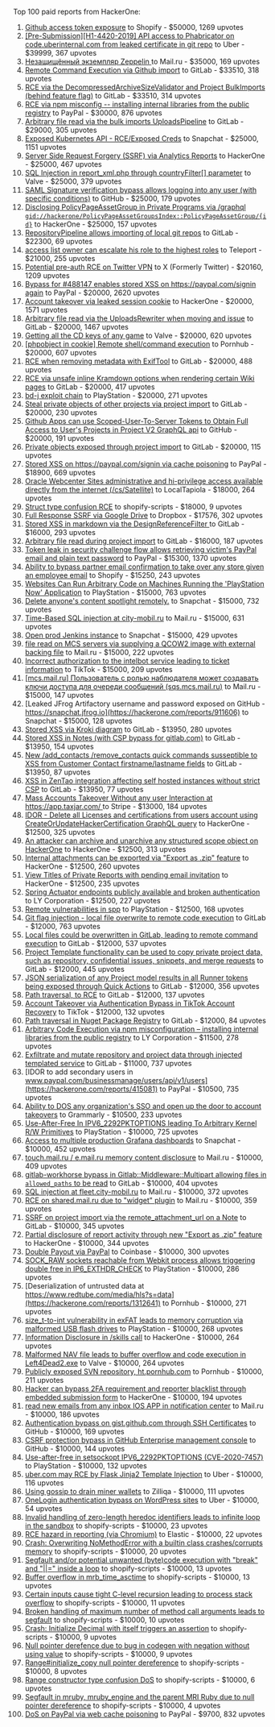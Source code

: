 Top 100 paid reports from HackerOne:

1. [Github access token exposure](https://hackerone.com/reports/1087489) to Shopify - $50000, 1269 upvotes
2. [[Pre-Submission][H1-4420-2019] API access to Phabricator on code.uberinternal.com from leaked certificate in git repo](https://hackerone.com/reports/591813) to Uber - $39999, 367 upvotes
3. [Незащищённый экземпляр Zeppelin ](https://hackerone.com/reports/992564) to Mail.ru - $35000, 169 upvotes
4. [Remote Command Execution via Github import](https://hackerone.com/reports/1679624) to GitLab - $33510, 318 upvotes
5. [RCE via the DecompressedArchiveSizeValidator and Project BulkImports (behind feature flag)](https://hackerone.com/reports/1609965) to GitLab - $33510, 314 upvotes
6. [RCE via npm misconfig -- installing internal libraries from the public registry](https://hackerone.com/reports/925585) to PayPal - $30000, 876 upvotes
7. [Arbitrary file read  via the bulk imports UploadsPipeline](https://hackerone.com/reports/1439593) to GitLab - $29000, 305 upvotes
8. [Exposed Kubernetes API - RCE/Exposed Creds](https://hackerone.com/reports/455645) to Snapchat - $25000, 1151 upvotes
9. [Server Side Request Forgery (SSRF) via Analytics Reports](https://hackerone.com/reports/2262382) to HackerOne - $25000, 467 upvotes
10. [SQL Injection in report_xml.php through countryFilter[] parameter](https://hackerone.com/reports/383127) to Valve - $25000, 379 upvotes
11. [SAML Signature verification bypass allows logging into any user (with specific conditions)](https://hackerone.com/reports/2579939) to GitHub - $25000, 179 upvotes
12. [Disclosing  PolicyPageAssetGroup in Private Programs via /graphql `gid://hackerone/PolicyPageAssetGroupsIndex::PolicyPageAssetGroup/{id}`](https://hackerone.com/reports/1618347) to HackerOne - $25000, 157 upvotes
13. [RepositoryPipeline allows importing of local git repos](https://hackerone.com/reports/1685822) to GitLab - $22300, 69 upvotes
14. [access list owner can escalate his role to the highest roles](https://hackerone.com/reports/2281075) to Teleport - $21000, 255 upvotes
15. [Potential pre-auth RCE on Twitter VPN](https://hackerone.com/reports/591295) to X (Formerly Twitter) - $20160, 1209 upvotes
16. [Bypass for #488147 enables stored XSS on https://paypal.com/signin again](https://hackerone.com/reports/510152) to PayPal - $20000, 2620 upvotes
17. [Account takeover via leaked session cookie](https://hackerone.com/reports/745324) to HackerOne - $20000, 1571 upvotes
18. [Arbitrary file read via the UploadsRewriter when moving and issue](https://hackerone.com/reports/827052) to GitLab - $20000, 1467 upvotes
19. [Getting all the CD keys of any game](https://hackerone.com/reports/391217) to Valve - $20000, 620 upvotes
20. [[phpobject in cookie] Remote shell/command execution](https://hackerone.com/reports/141956) to Pornhub - $20000, 607 upvotes
21. [RCE when removing metadata with ExifTool](https://hackerone.com/reports/1154542) to GitLab - $20000, 488 upvotes
22. [RCE via unsafe inline Kramdown options when rendering certain Wiki pages](https://hackerone.com/reports/1125425) to GitLab - $20000, 417 upvotes
23. [bd-j exploit chain](https://hackerone.com/reports/1379975) to PlayStation - $20000, 271 upvotes
24. [Steal private objects of other projects via project import](https://hackerone.com/reports/743953) to GitLab - $20000, 230 upvotes
25. [Github Apps can use Scoped-User-To-Server Tokens to Obtain Full Access to User's Projects in Project V2 GraphQL api](https://hackerone.com/reports/1711938) to GitHub - $20000, 191 upvotes
26. [Private objects exposed through project import](https://hackerone.com/reports/767770) to GitLab - $20000, 115 upvotes
27. [Stored XSS on https://paypal.com/signin via cache poisoning](https://hackerone.com/reports/488147) to PayPal - $18900, 669 upvotes
28. [Oracle Webcenter Sites administrative and hi-privilege access available directly from the internet (/cs/Satellite)](https://hackerone.com/reports/170532) to LocalTapiola - $18000, 264 upvotes
29. [Struct type confusion RCE](https://hackerone.com/reports/181879) to shopify-scripts - $18000, 9 upvotes
30. [Full Response SSRF via Google Drive](https://hackerone.com/reports/1406938) to Dropbox - $17576, 302 upvotes
31. [Stored XSS in markdown via the DesignReferenceFilter ](https://hackerone.com/reports/1212067) to GitLab - $16000, 293 upvotes
32. [Arbitrary file read during project import](https://hackerone.com/reports/1132378) to GitLab - $16000, 187 upvotes
33. [Token leak in security challenge flow allows retrieving victim's PayPal email and plain text password](https://hackerone.com/reports/739737) to PayPal - $15300, 1370 upvotes
34. [Ability to bypass partner email confirmation to take over any store given an employee email](https://hackerone.com/reports/300305) to Shopify - $15250, 243 upvotes
35. [Websites Can Run Arbitrary Code on Machines Running the 'PlayStation Now' Application](https://hackerone.com/reports/873614) to PlayStation - $15000, 763 upvotes
36. [Delete anyone's content spotlight remotely.](https://hackerone.com/reports/1819832) to Snapchat - $15000, 732 upvotes
37. [Time-Based SQL injection at city-mobil.ru](https://hackerone.com/reports/868436) to Mail.ru - $15000, 631 upvotes
38. [Open prod Jenkins instance](https://hackerone.com/reports/231460) to Snapchat - $15000, 429 upvotes
39. [file read on MCS servers via supplying a QCOW2 image with external backing file](https://hackerone.com/reports/1024899) to Mail.ru - $15000, 222 upvotes
40. [Incorrect authorization to the intelbot service leading to ticket information](https://hackerone.com/reports/1328546) to TikTok - $15000, 209 upvotes
41. [[mcs.mail.ru] Пользователь с ролью наблюдателя может создавать ключи доступа для очереди сообщений (sqs.mcs.mail.ru)](https://hackerone.com/reports/1177451) to Mail.ru - $15000, 147 upvotes
42. [Leaked JFrog Artifactory  username and password exposed on GitHub - https://snapchat.jfrog.io](https://hackerone.com/reports/911606) to Snapchat - $15000, 128 upvotes
43. [Stored XSS via Kroki diagram](https://hackerone.com/reports/1731349) to GitLab - $13950, 280 upvotes
44. [Stored XSS in Notes (with CSP bypass for gitlab.com)](https://hackerone.com/reports/1481207) to GitLab - $13950, 154 upvotes
45. [New /add_contacts /remove_contacts quick commands susseptible to XSS from Customer Contact firstname/lastname fields](https://hackerone.com/reports/1578400) to GitLab - $13950, 87 upvotes
46. [XSS in ZenTao integration affecting self hosted instances without strict CSP](https://hackerone.com/reports/1542510) to GitLab - $13950, 77 upvotes
47. [Mass Accounts Takeover Without any user Interaction  at https://app.taxjar.com/ ](https://hackerone.com/reports/1685970) to Stripe - $13000, 184 upvotes
48. [IDOR - Delete all Licenses and certifications from users account using CreateOrUpdateHackerCertification GraphQL query](https://hackerone.com/reports/2122671) to HackerOne - $12500, 325 upvotes
49. [An attacker can archive and unarchive any structured scope object on HackerOne](https://hackerone.com/reports/1501611) to HackerOne - $12500, 313 upvotes
50. [Internal attachments can be exported via "Export as .zip" feature](https://hackerone.com/reports/186230) to HackerOne - $12500, 260 upvotes
51. [View Titles of Private Reports with pending email invitation](https://hackerone.com/reports/2312029) to HackerOne - $12500, 235 upvotes
52. [Spring Actuator endpoints publicly available and broken authentication](https://hackerone.com/reports/838635) to LY Corporation - $12500, 227 upvotes
53. [Remote vulnerabilities in spp](https://hackerone.com/reports/2177925) to PlayStation - $12500, 168 upvotes
54. [Git flag injection - local file overwrite to remote code execution](https://hackerone.com/reports/658013) to GitLab - $12000, 763 upvotes
55. [Local files could be overwritten in GitLab, leading to remote command execution](https://hackerone.com/reports/587854) to GitLab - $12000, 537 upvotes
56. [Project Template functionality can be used to copy private project data, such as repository, confidential issues, snippets, and merge requests](https://hackerone.com/reports/689314) to GitLab - $12000, 445 upvotes
57. [JSON serialization of any Project model results in all Runner tokens being exposed through Quick Actions](https://hackerone.com/reports/509924) to GitLab - $12000, 356 upvotes
58. [Path traversal, to RCE](https://hackerone.com/reports/733072) to GitLab - $12000, 137 upvotes
59. [Account Takeover via Authentication Bypass in TikTok Account Recovery](https://hackerone.com/reports/2443228) to TikTok - $12000, 132 upvotes
60. [Path traversal in Nuget Package Registry](https://hackerone.com/reports/822262) to GitLab - $12000, 84 upvotes
61. [Arbitrary Code Execution via npm misconfiguration – installing internal libraries from the public registry](https://hackerone.com/reports/1043385) to LY Corporation - $11500, 278 upvotes
62. [Exfiltrate and mutate repository and project data through injected templated service](https://hackerone.com/reports/446585) to GitLab - $11000, 737 upvotes
63. [IDOR to add secondary users in www.paypal.com/businessmanage/users/api/v1/users](https://hackerone.com/reports/415081) to PayPal - $10500, 735 upvotes
64. [Ability to DOS any organization's SSO and open up the door to account takeovers](https://hackerone.com/reports/976603) to Grammarly - $10500, 233 upvotes
65. [Use-After-Free In IPV6_2292PKTOPTIONS leading To Arbitrary Kernel R/W Primitives](https://hackerone.com/reports/826026) to PlayStation - $10000, 725 upvotes
66. [Access to multiple production Grafana dashboards](https://hackerone.com/reports/663628) to Snapchat - $10000, 452 upvotes
67. [touch.mail.ru / e.mail.ru memory content disclosure](https://hackerone.com/reports/513236) to Mail.ru - $10000, 409 upvotes
68. [gitlab-workhorse bypass in Gitlab::Middleware::Multipart allowing files in `allowed_paths` to be read](https://hackerone.com/reports/850447) to GitLab - $10000, 404 upvotes
69. [SQL injection at fleet.city-mobil.ru](https://hackerone.com/reports/881901) to Mail.ru - $10000, 372 upvotes
70. [RCE on shared.mail.ru due to "widget" plugin](https://hackerone.com/reports/518637) to Mail.ru - $10000, 359 upvotes
71. [SSRF on project import via the remote_attachment_url on a Note](https://hackerone.com/reports/826361) to GitLab - $10000, 345 upvotes
72. [Partial disclosure of report activity through new "Export as .zip" feature](https://hackerone.com/reports/182358) to HackerOne - $10000, 344 upvotes
73. [Double Payout via PayPal](https://hackerone.com/reports/307239) to Coinbase - $10000, 300 upvotes
74. [SOCK_RAW sockets reachable from Webkit process allows triggering double free in IP6_EXTHDR_CHECK](https://hackerone.com/reports/943231) to PlayStation - $10000, 286 upvotes
75. [Deserialization of untrusted data at https://www.redtube.com/media/hls?s=data](https://hackerone.com/reports/1312641) to Pornhub - $10000, 271 upvotes
76. [size_t-to-int vulnerability in exFAT leads to memory corruption via malformed USB flash drives](https://hackerone.com/reports/1340942) to PlayStation - $10000, 268 upvotes
77. [Information Disclosure in /skills call](https://hackerone.com/reports/188719) to HackerOne - $10000, 264 upvotes
78. [Malformed NAV file leads to buffer overflow and code execution in Left4Dead2.exe](https://hackerone.com/reports/542180) to Valve - $10000, 264 upvotes
79. [Publicly exposed SVN repository, ht.pornhub.com](https://hackerone.com/reports/72243) to Pornhub - $10000, 211 upvotes
80. [Hacker can bypass 2FA requirement and reporter blacklist through embedded submission form](https://hackerone.com/reports/418767) to HackerOne - $10000, 194 upvotes
81. [read new emails from any inbox IOS APP in notification center](https://hackerone.com/reports/977212) to Mail.ru - $10000, 186 upvotes
82. [Authentication bypass on gist.github.com through SSH Certificates](https://hackerone.com/reports/1901040) to GitHub - $10000, 169 upvotes
83. [CSRF protection bypass in GitHub Enterprise management console](https://hackerone.com/reports/1497169) to GitHub - $10000, 144 upvotes
84. [Use-after-free in setsockopt IPV6_2292PKTOPTIONS (CVE-2020-7457)](https://hackerone.com/reports/1441103) to PlayStation - $10000, 132 upvotes
85. [uber.com may RCE by Flask Jinja2 Template Injection](https://hackerone.com/reports/125980) to Uber - $10000, 116 upvotes
86. [Using gossip to drain miner wallets](https://hackerone.com/reports/1058879) to Zilliqa - $10000, 111 upvotes
87. [OneLogin authentication bypass on WordPress sites](https://hackerone.com/reports/136169) to Uber - $10000, 54 upvotes
88. [Invalid handling of zero-length heredoc identifiers leads to infinite loop in the sandbox](https://hackerone.com/reports/187305) to shopify-scripts - $10000, 23 upvotes
89. [RCE hazard in reporting (via Chromium)](https://hackerone.com/reports/1168765) to Elastic - $10000, 22 upvotes
90. [Crash: Overwriting NoMethodError with a builtin class crashes/corrupts memory](https://hackerone.com/reports/186723) to shopify-scripts - $10000, 20 upvotes
91. [Segfault and/or potential unwanted (byte)code execution with "break" and "||=" inside a loop](https://hackerone.com/reports/183356) to shopify-scripts - $10000, 13 upvotes
92. [Buffer overflow in mrb_time_asctime](https://hackerone.com/reports/188326) to shopify-scripts - $10000, 13 upvotes
93. [Certain inputs cause tight C-level recursion leading to process stack overflow](https://hackerone.com/reports/189633) to shopify-scripts - $10000, 11 upvotes
94. [Broken handling of maximum number of method call arguments leads to segfault](https://hackerone.com/reports/182484) to shopify-scripts - $10000, 10 upvotes
95. [Crash: Initialize Decimal with itself triggers an assertion](https://hackerone.com/reports/185775) to shopify-scripts - $10000, 9 upvotes
96. [Null pointer derefence due to bug in codegen with negation without using value](https://hackerone.com/reports/187536) to shopify-scripts - $10000, 9 upvotes
97. [Range#initialize_copy null pointer dereference](https://hackerone.com/reports/181685) to shopify-scripts - $10000, 8 upvotes
98. [Range constructor type confusion DoS](https://hackerone.com/reports/181910) to shopify-scripts - $10000, 6 upvotes
99. [Segfault in mruby, mruby_engine and the parent MRI Ruby due to null pointer dereference](https://hackerone.com/reports/181828) to shopify-scripts - $10000, 4 upvotes
100. [DoS on PayPal via web cache poisoning](https://hackerone.com/reports/622122) to PayPal - $9700, 832 upvotes
